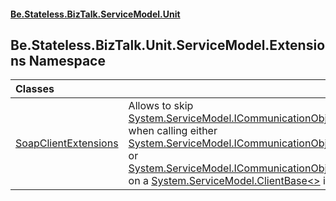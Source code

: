 #### [Be.Stateless.BizTalk.ServiceModel.Unit](README.md 'README')

## Be.Stateless.BizTalk.Unit.ServiceModel.Extensions Namespace

| Classes | |
| :--- | :--- |
| [SoapClientExtensions](SoapClientExtensions.md 'Be.Stateless.BizTalk.Unit.ServiceModel.Extensions.SoapClientExtensions') | Allows to skip [System.ServiceModel.ICommunicationObject](https://docs.microsoft.com/en-us/dotnet/api/System.ServiceModel.ICommunicationObject 'System.ServiceModel.ICommunicationObject') cast when calling either [System.ServiceModel.ICommunicationObject.Abort](https://docs.microsoft.com/en-us/dotnet/api/System.ServiceModel.ICommunicationObject.Abort 'System.ServiceModel.ICommunicationObject.Abort') or [System.ServiceModel.ICommunicationObject.Close](https://docs.microsoft.com/en-us/dotnet/api/System.ServiceModel.ICommunicationObject.Close 'System.ServiceModel.ICommunicationObject.Close') on a [System.ServiceModel.ClientBase&lt;&gt;](https://docs.microsoft.com/en-us/dotnet/api/System.ServiceModel.ClientBase-1 'System.ServiceModel.ClientBase`1') instance. |
